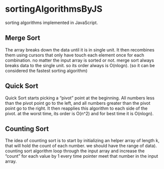 # sortingAlgorithmsByJS
sorting algorithms implemented in JavaScript.


## Merge Sort
The array breaks down the data until it is in single unit. It then recombines them using cursors that only have touch each element once for each combination.
no matter the input array is sorted or not. merge sort always breaks data to the single unit. so its order always is O(nlogn). (so it can be considered the fastest sorting algorithm)


## Quick Sort
Quick Sort starts picking a “pivot” point at the beginning. All numbers less than the pivot point go to the left, and all numbers greater than the pivot point go to the right. It then reapplies this algorithm to each side of the pivot. at the worst time, its order is O(n^2) and for best time it is O(nlogn).

## Counting Sort
The idea of counting sort is to start by initializing an helper array of length k, that will hold the count of each number. we should have the range of data). counting sort algorithm loop through the input array and increase the “count” for each value by 1 every time pointer meet that number in the input array. 
